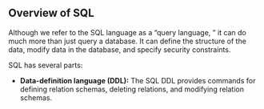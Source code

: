 ## Overview of SQL
Although we refer to the SQL language as a “query language, ” it can do much more than just query a database. It can define the structure of the data, modify data in the database, and specify security constraints.  

SQL has several parts:
- **Data-definition language (DDL):** The SQL DDL provides commands for defining relation schemas, deleting relations, and modifying relation schemas.
